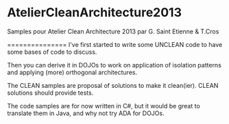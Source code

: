 AtelierCleanArchitecture2013
============================

Samples pour Atelier Clean Architecture 2013 par G. Saint Etienne &amp; T.Cros

===============
I've first started to write some UNCLEAN code to have some bases of code to discuss.

Then you can derive it in DOJOs to work on application of isolation patterns and applying (more) orthogonal architectures.

The CLEAN samples are proposal of solutions to make it clean(ier).
CLEAN solutions should provide tests.

The code samples are for now written in C#, but it would be great to translate them in Java, and why not try ADA for DOJOs.
